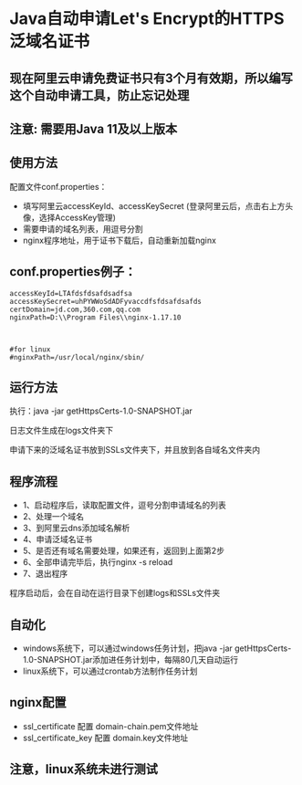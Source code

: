 
# Java自动申请Let's Encrypt的HTTPS泛域名证书

## 现在阿里云申请免费证书只有3个月有效期，所以编写这个自动申请工具，防止忘记处理

## 注意: 需要用Java 11及以上版本

## 使用方法

 配置文件conf.properties：
- 填写阿里云accessKeyId、accessKeySecret (登录阿里云后，点击右上方头像，选择AccessKey管理)
- 需要申请的域名列表，用逗号分割
- nginx程序地址，用于证书下载后，自动重新加载nginx

## conf.properties例子：
    accessKeyId=LTAfdsfdsafdsadfsa
    accessKeySecret=uhPYWWoSdADFyvaccdfsfdsafdsafds
    certDomain=jd.com,360.com,qq.com
    nginxPath=D:\\Program Files\\nginx-1.17.10
    
    

    #for linux
    #nginxPath=/usr/local/nginx/sbin/     

## 运行方法
 执行：java -jar getHttpsCerts-1.0-SNAPSHOT.jar
 
 日志文件生成在logs文件夹下
 
 申请下来的泛域名证书放到SSLs文件夹下，并且放到各自域名文件夹内

## 程序流程
- 1、启动程序后，读取配置文件，逗号分割申请域名的列表
- 2、处理一个域名
- 3、到阿里云dns添加域名解析
- 4、申请泛域名证书
- 5、是否还有域名需要处理，如果还有，返回到上面第2步
- 6、全部申请完毕后，执行nginx -s reload
- 7、退出程序

程序启动后，会在自动在运行目录下创建logs和SSLs文件夹

## 自动化
- windows系统下，可以通过windows任务计划，把java -jar getHttpsCerts-1.0-SNAPSHOT.jar添加进任务计划中，每隔80几天自动运行
- linux系统下，可以通过crontab方法制作任务计划

## nginx配置
- ssl_certificate   配置  domain-chain.pem文件地址
- ssl_certificate_key   配置   domain.key文件地址

## 注意，linux系统未进行测试